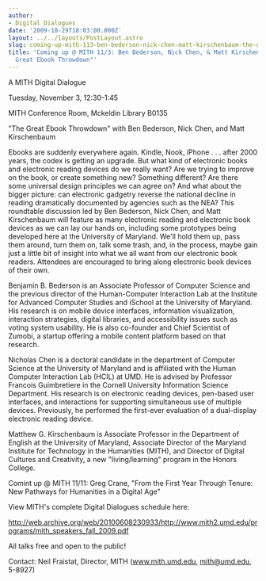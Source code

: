 ```yaml
---
author:
- Digital Dialogues
date: '2009-10-29T18:03:00.000Z'
layout: ../../layouts/PostLayout.astro
slug: coming-up-mith-113-ben-bederson-nick-chen-matt-kirschenbaum-the-great-ebook-throwdown
title: 'Coming up @ MITH 11/3: Ben Bederson, Nick Chen, & Matt Kirschenbaum, "The
  Great Ebook Throwdown"'
---
```


A MITH Digital Dialogue

Tuesday, November 3, 12:30-1:45

MITH Conference Room, Mckeldin Library B0135

"The Great Ebook Throwdown" with Ben Bederson, Nick Chen, and Matt Kirschenbaum

Ebooks are suddenly everywhere again. Kindle, Nook, iPhone . . . after 2000 years, the codex is getting an upgrade. But what kind of electronic books and electronic reading devices do we really want? Are we trying to improve on the book, or create something new? Something different? Are there some universal design principles we can agree on? And what about the bigger picture: can electronic gadgetry reverse the national decline in reading dramatically documented by agencies such as the NEA? This roundtable discussion led by Ben Bederson, Nick Chen, and Matt Kirschenbaum will feature as many electronic reading and electronic book devices as we can lay our hands on, including some prototypes being developed here at the University of Maryland. We'll hold them up, pass them around, turn them on, talk some trash, and, in the process, maybe gain just a little bit of insight into what we all want from our electronic book readers. Attendees are encouraged to bring along electronic book devices of their own.

Benjamin B. Bederson is an Associate Professor of Computer Science and the previous director of the Human-Computer Interaction Lab at the Institute for Advanced Computer Studies and iSchool at the University of Maryland. His research is on mobile device interfaces, information visualization, interaction strategies, digital libraries, and accessibility issues such as voting system usability. He is also co-founder and Chief Scientist of Zumobi, a startup offering a mobile content platform based on that research.

Nicholas Chen is a doctoral candidate in the department of Computer Science at the University of Maryland and is affiliated with the Human Computer Interaction Lab (HCIL) at UMD. He is advised by Professor Francois Guimbretiere in the Cornell University Information Science Department. His research is on electronic reading devices, pen-based user interfaces, and interactions for supporting simultaneous use of multiple devices. Previously, he performed the first-ever evaluation of a dual-display electronic reading device.

Matthew G. Kirschenbaum is Associate Professor in the Department of English at the University of Maryland, Associate Director of the Maryland Institute for Technology in the Humanities (MITH), and Director of Digital Cultures and Creativity, a new "living/learning" program in the Honors College.

Comint up @ MITH 11/11: Greg Crane, "From the First Year Through Tenure: New Pathways for Humanities in a Digital Age"

View MITH's complete Digital Dialogues schedule here:

http://web.archive.org/web/20100608230933/http://www.mith2.umd.edu/programs/mith_speakers_fall_2009.pdf

All talks free and open to the public!

Contact: Neil Fraistat, Director, MITH (www.mith.umd.edu, mith@umd.edu, 5-8927)